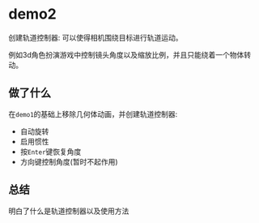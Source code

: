 # demo2

创建轨道控制器: 可以使得相机围绕目标进行轨道运动。

例如3d角色扮演游戏中控制镜头角度以及缩放比例，并且只能绕着一个物体转动。

## 做了什么

在`demo1`的基础上移除几何体动画，并创建轨道控制器:
- 自动旋转
- 启用惯性
- 按`Enter`键恢复角度
- 方向键控制角度(暂时不起作用)

## 总结

明白了什么是轨道控制器以及使用方法